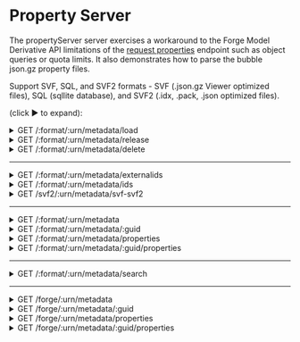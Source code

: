 # Property Server

The propertyServer server exercises a workaround to the Forge Model Derivative API limitations of the [request properties](https://developer.autodesk.com/en/docs/model-derivative/v2/reference/http/urn-metadata-guid-properties-GET/) endpoint such as object queries or quota limits. It also demonstrates how to parse the bubble json.gz property files.

Support SVF, SQL, and SVF2 formats - SVF (.json.gz Viewer optimized files), SQL (sqllite database), and SVF2 (.idx, .pack, .json optimized files).

(click &#9658; to expand):

<details>
  <summary>GET /:format/:urn/metadata/load</summary>

Loads and returns information about the cached database.

**URI Parameters**

* format {string} - Possible values are svf, sql, svf2.

* urn {string} - The Base64 (URL Safe) encoded design URN.

**Query String Parameters**

* region {string, optional} - Model Derivative proxy Region. Possible values: US, EMEA. By default, it is set to US, and unless you are using a BIM360 EMEA Hub, it is recommended to leave it to US.

**Example**

```bash
curl -X GET http://localhost:3001/svf/dx...Z0/metadata/load
```

Response - 200

```json
{
  "data": {
    "type": "details",
    "maxId": 3277,
    "dbs": {
      "objects_offs": 7672,
      "objects_avs": 33546,
      "objects_vals": 41173,
      "objects_attrs": 5592,
      "objects_ids": 15981
    }
  }
}
```

</details>

<details>
  <summary>GET /:format/:urn/metadata/release</summary>

Releases the cached database from the server memory.

**URI Parameters**

* format {string} - Possible values are svf, sql, svf2.

* urn {string} - The Base64 (URL Safe) encoded design URN.

**Example**

```bash
curl -X GET http://localhost:3001/svf/dx...Z0/metadata/release
```

Response - 202

```json
{
  "status": "success"
}
```

</details>

<details>
  <summary>GET /:format/:urn/metadata/delete</summary>

Deletes the cached database from the server (memory and storage).

**URI Parameters**

* format {string} - Possible values are svf, sql, svf2.

* urn {string} - The Base64 (URL Safe) encoded design URN.

**Example**

```bash
curl -X GET http://localhost:3001/svf/dx...Z0/metadata/delete
```

Response - 202

```json
{
  "status": "success"
}
```

</details>

----

<details>
  <summary>GET /:format/:urn/metadata/externalids</summary>

Returns a list of externalID from requested dbID.

**URI Parameters**

* format {string} - Possible values are svf, sql, svf2.

* urn {string} - The Base64 (URL Safe) encoded design URN.

**Query String Parameters**

* region {string, optional} - Model Derivative proxy Region. Possible values: US, EMEA. By default, it is set to US, and unless you are using a BIM360 EMEA Hub, it is recommended to leave it to US.

* ids {number[], optional} - List of dbID. CSV formatted, using ',' separator. Range separator is '-'. If missing returns all.

**Example**

```bash
curl -X GET http://localhost:3001/svf/dx...Z0/metadata/externalids?ids=2824,2830,3270-3277,5
```

Response - 200

```json
{
  "data": {
    "type": "externalIds",
    "collection": {
      "5": "c8923f5e-6a14-4420-9b1d-c31d7ae067d2-00000024",
      "2824": "8c37f8e7-439b-4711-81a8-8b795a6ead1a",
      "2830": "f916c358-f9a7-4a53-8525-49f6ae53aeaa-0004b84b",
      "3270": "425fa4b5-cf64-4260-8581-2345290e5c67-0005832d",
      "3271": "425fa4b5-cf64-4260-8581-2345290e5c67-0005833a",
      "3272": "425fa4b5-cf64-4260-8581-2345290e5c67-0005833c",
      "3273": "425fa4b5-cf64-4260-8581-2345290e5c67-0005833d",
      "3274": "425fa4b5-cf64-4260-8581-2345290e5c67-0005833e",
      "3275": "425fa4b5-cf64-4260-8581-2345290e5c67-00058340",
      "3276": "425fa4b5-cf64-4260-8581-2345290e5c67-00058341",
      "3277": "425fa4b5-cf64-4260-8581-2345290e5c67-00058342"
    }
  }
}
```

</details>

<details>
  <summary>GET /:format/:urn/metadata/ids</summary>

Returns a list of dbId from requested externalID.

**URI Parameters**

* format {string} - Possible values are svf, sql, svf2.

* urn {string} - The Base64 (URL Safe) encoded design URN.

**Query String Parameters**

* region {string, optional} - Model Derivative proxy Region. Possible values: US, EMEA. By default, it is set to US, and unless you are using a BIM360 EMEA Hub, it is recommended to leave it to US.

* ids {string} - List of externalID. CSV formatted, using ',' separator.

**Example**

```bash
curl -X GET http://localhost:3001/svf/dx...Z0/metadata/ids?ids=c8923f5e-6a14-4420-9b1d-c31d7ae067d2-00000024,425fa4b5-cf64-4260-8581-2345290e5c67-0005833c
```

Response - 200

```json
{
  "data": {
    "type": "objectids",
    "collection": {
      "c8923f5e-6a14-4420-9b1d-c31d7ae067d2-00000024": 5,
      "425fa4b5-cf64-4260-8581-2345290e5c67-0005833c": 3272
    }
  }
}
```

</details>

<details>
  <summary>GET /svf2/:urn/metadata/svf-svf2</summary>

Returns a list of SVF2 dbId from a lits of SVF dbId .

**URI Parameters**

* urn {string} - The Base64 (URL Safe) encoded design URN.

**Query String Parameters**

* region {string, optional} - Model Derivative proxy Region. Possible values: US, EMEA. By default, it is set to US, and unless you are using a BIM360 EMEA Hub, it is recommended to leave it to US.

* ids {string} - List of externalID. CSV formatted, using ',' separator.

* reverse {boolean, optional} - Invert the mapping - if true would convert SVF2 dbId to SVF dbId. Detault to false.

**Example**

```bash
curl -X GET http://localhost:3001/svf2/dx...Z0/metadata/svf-svf2?ids=1,2,2724
curl -X GET http://localhost:3001/svf2/dx...Z0/metadata/svf-svf2?ids=1,2,3177&reverse=true
```

Response - 200

```json
{
  "data": {
    "type": "svf->svf2",
    "mapping": {
      "1": 1,
      "2": 2,
      "2724": 3177,
    }
  }
}
{
  "data": {
    "type": "svf2->svf",
    "mapping": {
      "1": 1,
      "2": 2,
      "3177": 2724,
    }
  }
}
```

</details>

----

<details>
  <summary>GET /:format/:urn/metadata</summary>

Returns an object tree, i.e., a hierarchical list of objects for the model view.

**URI Parameters**

* format {string} - Possible values are svf, sql, svf2.

* urn {string} - The Base64 (URL Safe) encoded design URN.

**Query String Parameters**

* region {string, optional} - Model Derivative proxy Region. Possible values: US, EMEA. By default, it is set to US, and unless you are using a BIM360 EMEA Hub, it is recommended to leave it to US.

* properties {boolean, optional} - Includes properties in the tree, Default is false.

* keephiddens {boolean, optional} - Keeps hidden properties in the properties node (requires properties=true), Default is false.

* keepinternals {boolean, optional} - Keeps internal properties in the properties node (requires properties=true), Default is false.

**Example**

```bash
curl -X GET http://localhost:3001/svf/dx...Z0/metadata
```

Response - 200

```json
{
  "data": {
    "type": "objects",
    "objects": [
      {
        "objectid": 1,
        "name": "Model",
        "objects": [
          {
            "objectid": 2824,
            "name": "Walls",
            "objects": [
              {
                "objectid": 2825,
                "name": "Basic Wall",
                "objects": [
                  {
                    "objectid": 2827,
                    "name": "Generic - 12\" Masonry",
                    "objects": [
                      {
                        "objectid": 2828,
                        "name": "Basic Wall [309068]"
                      },
                      // ...

```

</details>

<details>
  <summary>GET /:format/:urn/metadata/:guid</summary>

Returns an object tree, i.e., a hierarchical list of objects for the model view.

**URI Parameters**

* format {string} - Possible values are svf, sql, svf2.

* urn {string} - The Base64 (URL Safe) encoded design URN.

* guid {string} - Unique model view ID. Call [GET :urn/metadata](https://forge.autodesk.com/en/docs/model-derivative/v2/reference/http/urn-metadata-GET) to get the ID.

**Query String Parameters**

* region {string, optional} - Model Derivative proxy Region. Possible values: US, EMEA. By default, it is set to US, and unless you are using a BIM360 EMEA Hub, it is recommended to leave it to US.

* properties {boolean, optional} - Includes properties in the tree, Default is false.

* keephiddens {boolean, optional} - Keeps hidden properties in the properties node (requires properties=true), Default is false.

* keepinternals {boolean, optional} - Keeps internal properties in the properties node (requires properties=true), Default is false.

**Example**

```bash
curl -X GET http://localhost:3001/svf/dx...Z0/metadata/1234-...-4321
```

Response - 200

```json
{
  "data": {
    "type": "objects",
    "objects": [
      {
        "objectid": 1,
        "name": "Model",
        "objects": [
          {
            "objectid": 2824,
            "name": "Walls",
            "objects": [
              {
                "objectid": 2825,
                "name": "Basic Wall",
                "objects": [
                  {
                    "objectid": 2827,
                    "name": "Generic - 12\" Masonry",
                    "objects": [
                      {
                        "objectid": 2828,
                        "name": "Basic Wall [309068]"
                      },
                      // ...

```

</details>

<details>
  <summary>GET /:format/:urn/metadata/properties</summary>

Returns a list of properties for each object in an object tree for the default viewable node. Properties are returned according to object ID and do not follow a hierarchical structure.

**URI Parameters**

* format {string} - Possible values are svf, sql, svf2.

* urn {string} - The Base64 (URL Safe) encoded design URN.

**Query String Parameters**

* region {string, optional} - Model Derivative proxy Region. Possible values: US, EMEA. By default, it is set to US, and unless you are using a BIM360 EMEA Hub, it is recommended to leave it to US.

* ids {string, optional} - List of dbID. CSV formatted, using ',' separator. Range separator is '-'.

* keephiddens {boolean, optional} - Keeps hidden properties in the properties node, Default is false.

* keepinternals {boolean, optional} - Keeps internal properties in the properties node, Default is false.

**Example**

```bash
curl -X GET http://localhost:3001/svf/dx...Z0/metadata/properties?ids=2824,2828
```

Response - 200

```json
{
  "data": {
    "type": "properties",
    "collection": [
      {
        "objectid": 2824,
        "name": "Walls",
        "externalId": "8c37f8e7-439b-4711-81a8-8b795a6ead1a",
        "properties": {}
      },
      {
        "objectid": 2828,
        "name": "Basic Wall [309068]",
        "externalId": "f916c358-f9a7-4a53-8525-49f6ae53aeaa-0004b74c",
        "properties": {
          "Analytical Properties": {
            "Absorptance": "0.700 ",
            "Heat Transfer Coefficient (U)": "0.7754 btu / (hour ft^2 degF)",
            "Roughness": "3 ",
            "Thermal Resistance (R)": "1.2897 hour ft^2 degF / (btu)",
            "Thermal mass": "21.8404 btu/degF"
          },
          // ...
        }
      }
    ]
  }
}
```

</details>

<details>
  <summary>GET /:format/:urn/metadata/:guid/properties</summary>

Returns a list of properties for each object in an object tree. Properties are returned according to object ID and do not follow a hierarchical structure.

**URI Parameters**

* format {string} - Possible values are svf, sql, svf2.

* urn {string} - The Base64 (URL Safe) encoded design URN.

* guid {string} - Unique model view ID. Call [GET :urn/metadata](https://forge.autodesk.com/en/docs/model-derivative/v2/reference/http/urn-metadata-GET) to get the ID.

**Query String Parameters**

* region {string, optional} - Model Derivative proxy Region. Possible values: US, EMEA. By default, it is set to US, and unless you are using a BIM360 EMEA Hub, it is recommended to leave it to US.

* ids {string, optional} - List of dbID. CSV formatted, using ',' separator. Range separator is '-'.

* keephiddens {boolean, optional} - Keeps hidden properties in the properties node, Default is false.

* keepinternals {boolean, optional} - Keeps internal properties in the properties node, Default is false.

**Example**

```bash
curl -X GET http://localhost:3001/svf/dx...Z0/metadata/1234-...-4321/properties?ids=2824,2828
```

Response - 200

```json
{
  "data": {
    "type": "properties",
    "collection": [
      {
        "objectid": 2824,
        "name": "Walls",
        "externalId": "8c37f8e7-439b-4711-81a8-8b795a6ead1a",
        "properties": {}
      },
      {
        "objectid": 2828,
        "name": "Basic Wall [309068]",
        "externalId": "f916c358-f9a7-4a53-8525-49f6ae53aeaa-0004b74c",
        "properties": {
          "Analytical Properties": {
            "Absorptance": "0.700 ",
            "Heat Transfer Coefficient (U)": "0.7754 btu / (hour ft^2 degF)",
            "Roughness": "3 ",
            "Thermal Resistance (R)": "1.2897 hour ft^2 degF / (btu)",
            "Thermal mass": "21.8404 btu/degF"
          },
          // ...
        }
      }
    ]
  }
}
```

</details>

----

<details>
  <summary>GET /:format/:urn/metadata/search</summary>

Returns a list of properties for each object in a model. Properties are returned according to the query.

**URI Parameters**

* format {string} - Possible values are svf, sql, svf2.

* urn {string} - The Base64 (URL Safe) encoded design URN.

**Query String Parameters**

* q {string} - URL encoded query string. Supports Regular Expression.

* region {string, optional} - Model Derivative proxy Region. Possible values: US, EMEA. By default, it is set to US, and unless you are using a BIM360 EMEA Hub, it is recommended to leave it to US.

* bruteforce {boolean, optional} - Method to run teh query, Default is true.

* keephiddens {boolean, optional} - Keeps hidden properties in the properties node (requires properties=true), Default is false.

* keepinternals {boolean, optional} - Keeps internal properties in the properties node (requires properties=true), Default is false.

*** Operators

* not / ! / and / & / or / |

* == / != / ~= / > / >= / < / <=

**Example**

```bash
# q = !(Dimensions.Length == 7.292) & (Identity Data.GLOBALID ~= "3K.*")
curl -X GET "http://localhost:3001/svf/dx...Z0/metadata/search?q=%21%28Dimensions.Length%20%3D%3D%207.292%29%20%26%20%28Identity%20Data.GLOBALID%20~%3D%20%223K.%2A%22%29"
```

Response - 200

```json
{
  "data": {
    "type": "properties",
    "collection": [
      ...
    ]
  }
}
```

</details>

----

<details>
  <summary>GET /forge/:urn/metadata</summary>

Returns an object tree, i.e., a hierarchical list of objects for the default model view.

This endpoint forwards the call to the Forge endpoint, and managed the 202 / 429 conditions.

See [the documentation](https://forge.autodesk.com/en/docs/model-derivative/v2/reference/http/urn-metadata-guid-GET/) for more details.

**URI Parameters**

* urn {string} - The Base64 (URL Safe) encoded design URN.

**Query String Parameters**

* region {string, optional} - Model Derivative proxy Region. Possible values: US, EMEA. By default, it is set to US, and unless you are using a BIM360 EMEA Hub, it is recommended to leave it to US.

</details>

<details>
  <summary>GET /forge/:urn/metadata/:guid</summary>

Returns an object tree, i.e., a hierarchical list of objects for the model view.

This endpoint forwards the call to the Forge endpoint, and managed the 202 / 429 conditions.

See [the documentation](https://forge.autodesk.com/en/docs/model-derivative/v2/reference/http/urn-metadata-guid-GET/) for more details.

**URI Parameters**

* urn {string} - The Base64 (URL Safe) encoded design URN.

* guid {string} - Unique model view ID. Call [GET :urn/metadata](https://forge.autodesk.com/en/docs/model-derivative/v2/reference/http/urn-metadata-GET) to get the ID.

**Query String Parameters**

* region {string, optional} - Model Derivative proxy Region. Possible values: US, EMEA. By default, it is set to US, and unless you are using a BIM360 EMEA Hub, it is recommended to leave it to US.

</details>

<details>
  <summary>GET /forge/:urn/metadata/properties</summary>

Returns a list of properties for each object in an object tree for the default viewable node. Properties are returned according to object ID and do not follow a hierarchical structure.

This endpoint forwards the call to the Forge endpoint, and managed the 202 / 429 conditions.

See [the documentation](https://forge.autodesk.com/en/docs/model-derivative/v2/reference/http/urn-metadata-guid-properties-GET/) for more details.

**URI Parameters**

* urn {string} - The Base64 (URL Safe) encoded design URN.

**Query String Parameters**

* region {string, optional} - Model Derivative proxy Region. Possible values: US, EMEA. By default, it is set to US, and unless you are using a BIM360 EMEA Hub, it is recommended to leave it to US.

* objectid {long, optional} - Object id which you want to query properties for. If objectid is omitted, the server will return properties for all objects.

</details>

<details>
  <summary>GET /forge/:urn/metadata/:guid/properties</summary>

Returns a list of properties for each object in an object tree. Properties are returned according to object ID and do not follow a hierarchical structure.

This endpoint forwards the call to the Forge endpoint, and managed the 202 / 429 conditions.

See [the documentation](https://forge.autodesk.com/en/docs/model-derivative/v2/reference/http/urn-metadata-guid-properties-GET/) for more details.

**URI Parameters**

* urn {string} - The Base64 (URL Safe) encoded design URN.

* guid {string} - Unique model view ID. Call [GET :urn/metadata](https://forge.autodesk.com/en/docs/model-derivative/v2/reference/http/urn-metadata-GET) to get the ID.

**Query String Parameters**

* region {string, optional} - Model Derivative proxy Region. Possible values: US, EMEA. By default, it is set to US, and unless you are using a BIM360 EMEA Hub, it is recommended to leave it to US.

* objectid {long, optional} - Object id which you want to query properties for. If objectid is omitted, the server will return properties for all objects.

</details>
